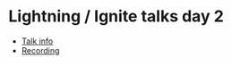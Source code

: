# Lightning / Ignite talks day 2

* [Talk info]()
* [Recording](https://www.youtube.com/watch?v=RKgf-TetB_k)
